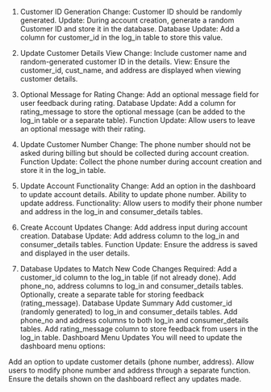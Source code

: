 1. Customer ID Generation
Change: Customer ID should be randomly generated.
Update: During account creation, generate a random Customer ID and store it in the database.
Database Update: Add a column for customer_id in the log_in table to store this value.

2. Update Customer Details View
Change: Include customer name and random-generated customer ID in the details.
View: Ensure the customer_id, cust_name, and address are displayed when viewing customer details.

3. Optional Message for Rating
Change: Add an optional message field for user feedback during rating.
Database Update: Add a column for rating_message to store the optional message (can be added to the log_in table or a separate table).
Function Update: Allow users to leave an optional message with their rating.

4. Update Customer Number
Change: The phone number should not be asked during billing but should be collected during account creation.
Function Update: Collect the phone number during account creation and store it in the log_in table.

5. Update Account Functionality
Change: Add an option in the dashboard to update account details.
Ability to update phone number.
Ability to update address.
Functionality: Allow users to modify their phone number and address in the log_in and consumer_details tables.

6. Create Account Updates
Change: Add address input during account creation.
Database Update: Add address column to the log_in and consumer_details tables.
Function Update: Ensure the address is saved and displayed in the user details.

7. Database Updates to Match New Code
Changes Required:
Add a customer_id column to the log_in table (if not already done).
Add phone_no, address columns to log_in and consumer_details tables.
Optionally, create a separate table for storing feedback (rating_message).
Database Update Summary
Add customer_id (randomly generated) to log_in and consumer_details tables.
Add phone_no and address columns to both log_in and consumer_details tables.
Add rating_message column to store feedback from users in the log_in table.
Dashboard Menu Updates
You will need to update the dashboard menu options:

Add an option to update customer details (phone number, address).
Allow users to modify phone number and address through a separate function.
Ensure the details shown on the dashboard reflect any updates made.
